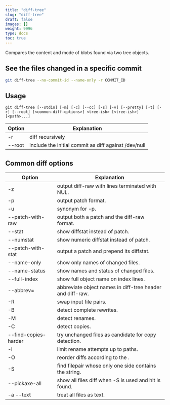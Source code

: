 ```yaml
---
title: "diff-tree"
slug: "diff-tree"
draft: false
images: []
weight: 9996
type: docs
toc: true
---
```


Compares the content and mode of blobs found via two tree objects.

## See the files changed in a specific commit
``` bash
git diff-tree --no-commit-id --name-only -r COMMIT_ID
```

## Usage
```
git diff-tree [--stdin] [-m] [-c] [--cc] [-s] [-v] [--pretty] [-t] [-r] [--root] [<common-diff-options>] <tree-ish> [<tree-ish>] [<path>...]
```

| **Option** | **Explanation** |
| ------ | ------ |
| -r     | diff recursively |
| --root | include the initial commit as diff against /dev/null |

## Common diff options
| **Option** | **Explanation** |
| ------ | ------ |
| -z        | output diff-raw with lines terminated with NUL.
|  -p        |    output patch format.
|  -u        |    synonym for -p.
|  --patch-with-raw | output both a patch and the diff-raw format. |
|  --stat        | show diffstat instead of patch. |
|  --numstat     | show numeric diffstat instead of patch.
|  --patch-with-stat | output a patch and prepend its diffstat.
|  --name-only   | show only names of changed files.
|  --name-status | show names and status of changed files.
|  --full-index  | show full object name on index lines.
|  --abbrev=<n>  | abbreviate object names in diff-tree header and diff-raw.
|  -R            | swap input file pairs.
|  -B            | detect complete rewrites.
|  -M            | detect renames.
|  -C            | detect copies.
|  --find-copies-harder | try unchanged files as candidate for copy detection.
|  -l<n>         | limit rename attempts up to <n> paths.
|  -O<file>      | reorder diffs according to the <file>.
|  -S<string>    | find filepair whose only one side contains the string.
|  --pickaxe-all | show all files diff when -S is used and hit is found.
|  -a  --text   | treat all files as text. |

